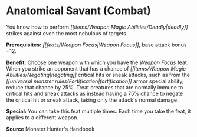 ﻿---
cssclass: [feats]

---
# Anatomical Savant (Combat)

You know how to perform _[[items/Weapon Magic Abilities/Deadly|deadly]]_ strikes against even the most nebulous of targets.

**Prerequisites:** _[[feats/Weapon Focus|Weapon Focus]]_, base attack bonus +12.

**Benefit:** Choose one weapon with which you have the _Weapon Focus_ feat. When you strike an opponent that has a chance of _[[items/Weapon Magic Abilities/Negating|negating]]_ critical hits or sneak attacks, such as from the _[[universal monster rules/Fortification|fortification]]_ armor special ability, reduce that chance by 25%. Treat creatures that are normally immune to critical hits and sneak attacks as instead having a 75% chance to negate the critical hit or sneak attack, taking only the attack's normal damage.

**Special:** You can take this feat multiple times. Each time you take the feat, it applies to a different weapon.

**Source** Monster Hunter's Handbook